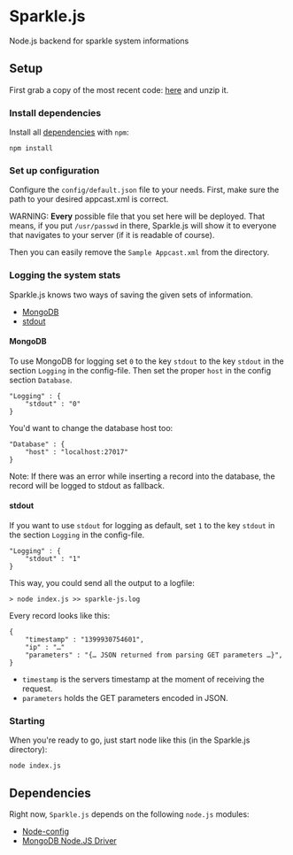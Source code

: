 Sparkle.js
==========

Node.js backend for sparkle system informations

## Setup
First grab a copy of the most recent code: [here](https://github.com/ChristianSch/Sparkle.js/archive/master.zip) and unzip it.

### Install dependencies
Install all [dependencies](#dependencies) with `npm`:

```
npm install
```

### Set up configuration
Configure the `config/default.json` file to your needs. First, make sure the path to your desired appcast.xml is correct.

WARNING: **Every** possible file that you set here will be deployed. That means, if you put `/usr/passwd` in there, Sparkle.js will show it to everyone that navigates to your server (if it is readable of course).

Then you can easily remove the `Sample Appcast.xml` from the directory.

### Logging the system stats
Sparkle.js knows two ways of saving the given sets of information.

* [MongoDB](#mongodb)
* [stdout](#stdout)

#### MongoDB
To use MongoDB for logging set `0` to the key `stdout` to the key `stdout` in the section `Logging` in the config-file. Then set the proper `host` in the config section `Database`.

```
"Logging" : {
	"stdout" : "0"
}
```

You'd want to change the database host too:
```
"Database" : {
	"host" : "localhost:27017"
}
```

Note: If there was an error while inserting a record into the database, the record will be logged to stdout as fallback.

#### stdout
If you want to use `stdout` for logging as default, set `1` to the key `stdout` in the section `Logging` in the config-file.
```
"Logging" : {
	"stdout" : "1"
}
```

This way, you could send all the output to a logfile:
```
> node index.js >> sparkle-js.log
```

Every record looks like this:
```
{
	"timestamp" : "1399930754601",
	"ip" : "…"
	"parameters" : "{… JSON returned from parsing GET parameters …}",
}
```

* `timestamp` is the servers timestamp at the moment of receiving the request.
* `parameters` holds the GET parameters encoded in JSON.

### Starting
When you're ready to go, just start node like this (in the Sparkle.js directory):

```
node index.js
```

## Dependencies
Right now, `Sparkle.js` depends on the following `node.js` modules:

* [Node-config](http://lorenwest.github.com/node-config/)
* [MongoDB Node.JS Driver](https://github.com/mongodb/node-mongodb-native)